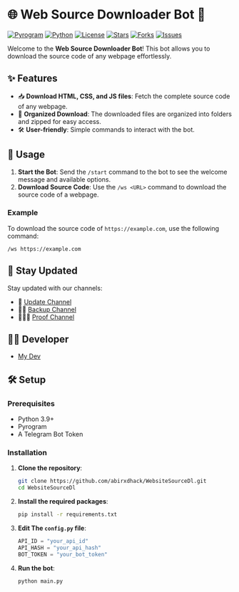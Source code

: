 # 🌐 Web Source Downloader Bot 🤖

[![Pyrogram](https://img.shields.io/badge/Pyrogram-v1.4.16-blue)](https://docs.pyrogram.org/)
[![Python](https://img.shields.io/badge/Python-3.9+-brightgreen)](https://www.python.org/downloads/release/python-390/)
[![License](https://img.shields.io/badge/License-MIT-yellow)](https://opensource.org/licenses/MIT)
[![Stars](https://img.shields.io/github/stars/abirxdhack/WebsiteSourceDl?style=social)](https://github.com/abirxdhack/WebsiteSourceDl/stargazers)
[![Forks](https://img.shields.io/github/forks/abirxdhack/WebsiteSourceDl?style=social)](https://github.com/abirxdhack/WebsiteSourceDl/network/members)
[![Issues](https://img.shields.io/github/issues/abirxdhack/WebsiteSourceDl)](https://github.com/abirxdhack/WebsiteSourceDl/issues)

Welcome to the **Web Source Downloader Bot**! This bot allows you to download the source code of any webpage effortlessly.

## ✨ Features

- 📥 **Download HTML, CSS, and JS files**: Fetch the complete source code of any webpage.
- 📂 **Organized Download**: The downloaded files are organized into folders and zipped for easy access.
- 🛠️ **User-friendly**: Simple commands to interact with the bot.

## 🚀 Usage

1. **Start the Bot**: Send the `/start` command to the bot to see the welcome message and available options.
2. **Download Source Code**: Use the `/ws <URL>` command to download the source code of a webpage.

### Example

To download the source code of `https://example.com`, use the following command:

```
/ws https://example.com
```

## 📢 Stay Updated

Stay updated with our channels:

- 🔄 [Update Channel](https://t.me/ModVipRM)
- 🤚🏻 [Backup Channel](https://t.me/ModviprmBackup)
- 👮🏻‍♂️ [Proof Channel](https://t.me/Proofchannelch)

## 👨‍💻 Developer

- [My Dev](https://t.me/7303810912)

## 🛠️ Setup

### Prerequisites

- Python 3.9+
- Pyrogram
- A Telegram Bot Token

### Installation

1. **Clone the repository**:
    ```sh
    git clone https://github.com/abirxdhack/WebsiteSourceDl.git
    cd WebsiteSourceDl
    ```

2. **Install the required packages**:
    ```sh
    pip install -r requirements.txt
    ```

3. **Edit The  `config.py` file**:
    ```python
    API_ID = "your_api_id"
    API_HASH = "your_api_hash"
    BOT_TOKEN = "your_bot_token"
    ```

4. **Run the bot**:
    ```sh
    python main.py
    ```

